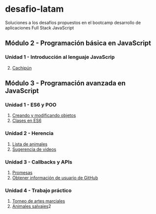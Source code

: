 # desafio-latam
Soluciones a los desafíos propuestos en el bootcamp desarrollo de aplicaciones Full Stack JavaScript


## Módulo 2 - Programación básica en JavaScript
### Unidad 1 - Introducción al lenguaje JavaScrip
02. [Cachipún](https://arielarmijo.github.io/desafio-latam/M02/U01/D02/solucion/index.html)


## Módulo 3 - Programación avanzada en JavaScript

### Unidad 1 - ES6 y POO
01. [Creando y modificando objetos](https://arielarmijo.github.io/desafio-latam/M03/U01/D01/solucion/index.html)
02. [Clases en ES6](https://arielarmijo.github.io/desafio-latam/M03/U01/D02/solucion/index.html)

### Unidad 2 - Herencia
01. [Lista de animales](https://arielarmijo.github.io/desafio-latam/M03/U02/D01/solucion/index.html)
02. [Sugerencia de videos](https://arielarmijo.github.io/desafio-latam/M03/U02/D02/solucion/index.html)

### Unidad 3 - Callbacks y APIs
01. [Promesas](https://arielarmijo.github.io/desafio-latam/M03/U03/D01/solucion/index.html)
02. [Obtener información de usuario de GitHub](https://arielarmijo.github.io/desafio-latam/M03/U03/D02/solucion/index.html)

### Unidad 4 - Trabajo práctico
01. [Torneo de artes marciales](https://arielarmijo.github.io/desafio-latam/M03/U04/P01/solucion/index.html)
02. [Animales salvajes](https://arielarmijo.github.io/desafio-latam/M03/U04/P02/solucion/index.html)2
